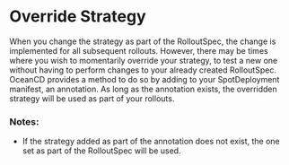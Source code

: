 # Override Strategy
When you change the strategy as part of the RolloutSpec, the change is implemented for all subsequent rollouts.
However, there may be times where you wish to momentarily override your strategy, to test a new one without having to perform changes to your already created RolloutSpec.
OceanCD provides a method to do so by adding to your SpotDeployment manifest, an annotation. 
As long as the annotation exists, the overridden strategy will be used as part of your rollouts.


### Notes:
 - If the strategy added as part of the annotation does not exist, the one set as part of the RolloutSpec will be used.